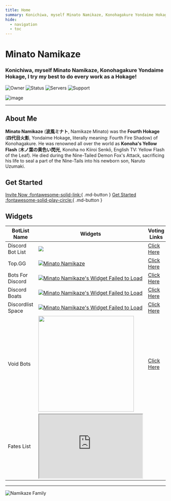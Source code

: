 ```yaml
---
title: Home
summary: Konichiwa, myself Minato Namikaze, Konohagakure Yondaime Hokage, I try my best to do every work as a Hokage!
hide:
  - navigation
  - toc
---
```

<meta name="referrer" content="no-referrer">

# **Minato Namikaze**

### Konichiwa, myself Minato Namikaze, Konohagakure Yondaime Hokage, I try my best to do every work as a Hokage! 


![Owner](https://api.discordlist.space/v2/bots/779559821162315787/badge?property=owner&style=for-the-badge&color=orange) ![Status](https://top.gg/api/widget/status/779559821162315787.svg)  ![Servers](https://top.gg/api/widget/servers/779559821162315787.svg) ![Support](https://api.discordlist.space/v2/bots/779559821162315787/badge?property=support&style=flat-square&color=orange) 

![image](https://i.imgur.com/FzgLCHM.jpeg)

***

## About Me

**Minato Namikaze** (**波風ミナト**, Namikaze Minato) was the **Fourth Hokage** (**四代目火影**, Yondaime Hokage, literally meaning: Fourth Fire Shadow) of Konohagakure. He was renowned all over the world as **Konoha's Yellow Flash** (**木ノ葉の黄色い閃光**, Konoha no Kiiroi Senkō, English TV: Yellow Flash of the Leaf). He died during the Nine-Tailed Demon Fox's Attack, sacrificing his life to seal a part of the Nine-Tails into his newborn son, Naruto Uzumaki.


## Get Started

[Invite Now :fontawesome-solid-link:](#){ .md-button } [Get Started :fontawesome-solid-play-circle:](#){ .md-button }

## Widgets


BotList Name     | Widgets       | Voting Links
------------     | ------------- | ------------- 
Discord Bot List | <a href="https://discordbotlist.com/bots/779559821162315787" target="_blank"><img src="https://discordbotlist.com/api/v1/bots/779559821162315787/widget"></a> | [Click Here](https://discordbotlist.com/bots/minato-namikaze/upvote)
Top.GG           | <a href="https://top.gg/bot/779559821162315787"  target="_blank"><img src="https://top.gg/api/widget/779559821162315787.svg" alt="Minato Namikaze" /></a> | [Click Here](https://top.gg/bot/779559821162315787/vote)
Bots For Discord | <a href="https://discords.com/bots/bots/779559821162315787" target="_blank"><img src="https://discords.com/bots/api/bot/779559821162315787/widget" title="Visit Minato Namikaze listed on Discords.com!" alt="Minato Namikaze's Widget Failed to Load" /></a> | [Click Here](https://discords.com/bots/bot/779559821162315787/vote)
Discord Boats    | <a href="https://discord.boats/bot/779559821162315787" target="_blank"><img src="https://discord.boats/api/widget/779559821162315787" title="Visit Minato Namikaze listed on Discord Boats!" alt="Minato Namikaze's Widget Failed to Load" /></a>  | [Click Here](https://discord.boats/bot/779559821162315787)
Discordlist Space | <a href="https://discordlist.space/bot/779559821162315787" target="_blank"><img src="https://api.discordlist.space/v2/bots/779559821162315787/widget?background=7289DA&radius=6" title="Visit Minato Namikaze listed on Discordlist Space!" alt="Minato Namikaze's Widget Failed to Load" /></a> | [Click Here](https://discordlist.space/bot/779559821162315787/upvote)
Void Bots        | <a href="https://voidbots.net/bot/779559821162315787" target="_blank"><img src="https://voidbots.net/api/embed/779559821162315787?theme=dark" width="300" /></a> | [Click Here](https://voidbots.net/bot/779559821162315787/vote)
Fates List       | <iframe src="https://fateslist.xyz/api/bots/779559821162315787/widget?format=html" width="325" height="200" loading="lazy"><</iframe>



***

![Namikaze Family](https://media.discordapp.net/attachments/777918705098686465/813086521481232414/image0.jpg)
